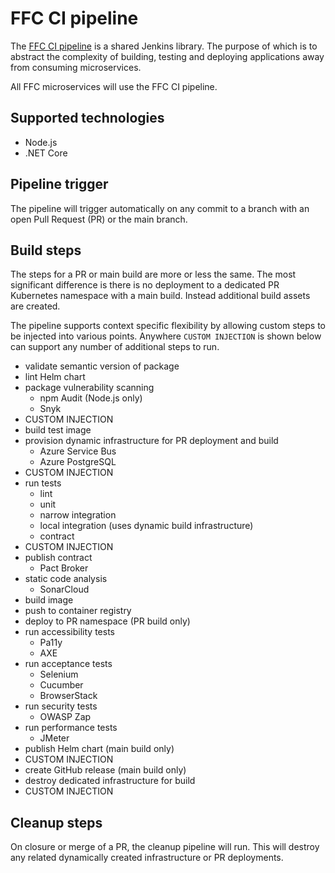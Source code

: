 # FFC CI pipeline
The [FFC CI pipeline](https://github.com/DEFRA/ffc-jenkins-pipeline-library) is a shared Jenkins library.  The purpose of which is to abstract the complexity of building, testing and deploying applications away from consuming microservices.

All FFC microservices will use the FFC CI pipeline.

## Supported technologies
- Node.js
- .NET Core

## Pipeline trigger
The pipeline will trigger automatically on any commit to a branch with an open Pull Request (PR) or the main branch.

## Build steps
The steps for a PR or main build are more or less the same.  The most significant difference is there is no deployment to a dedicated PR Kubernetes namespace with a main build.  Instead additional build assets are created.

The pipeline supports context specific flexibility by allowing custom steps to be injected into various points.  Anywhere `CUSTOM INJECTION` is shown below can support any number of additional steps to run.

- validate semantic version of package
- lint Helm chart
- package vulnerability scanning
  - npm Audit (Node.js only)
  - Snyk
- CUSTOM INJECTION
- build test image
- provision dynamic infrastructure for PR deployment and build
  - Azure Service Bus
  - Azure PostgreSQL
- CUSTOM INJECTION
- run tests
  - lint
  - unit
  - narrow integration
  - local integration (uses dynamic build infrastructure)
  - contract
- CUSTOM INJECTION
- publish contract
  - Pact Broker
- static code analysis
  - SonarCloud
- build image
- push to container registry
- deploy to PR namespace (PR build only)
- run accessibility tests
  - Pa11y
  - AXE
- run acceptance tests
  - Selenium
  - Cucumber
  - BrowserStack
- run security tests 
  - OWASP Zap
- run performance tests
  - JMeter
- publish Helm chart (main build only)
- CUSTOM INJECTION
- create GitHub release (main build only)
- destroy dedicated infrastructure for build
- CUSTOM INJECTION

## Cleanup steps
On closure or merge of a PR, the cleanup pipeline will run.  This will destroy any related dynamically created infrastructure or PR deployments.
